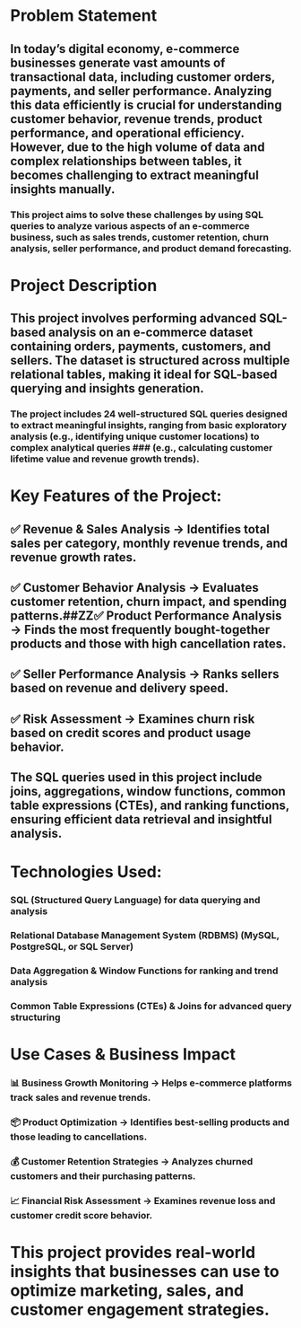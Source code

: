 # Problem Statement
## In today’s digital economy, e-commerce businesses generate vast amounts of transactional data, including customer orders, payments, and seller performance. Analyzing this data efficiently is crucial for understanding customer behavior, revenue trends, product performance, and operational efficiency. However, due to the high volume of data and complex relationships between tables, it becomes challenging to extract meaningful insights manually.
### This project aims to solve these challenges by using SQL queries to analyze various aspects of an e-commerce business, such as sales trends, customer retention, churn analysis, seller performance, and product demand forecasting.

# Project Description
## This project involves performing advanced SQL-based analysis on an e-commerce dataset containing orders, payments, customers, and sellers. The dataset is structured across multiple relational tables, making it ideal for SQL-based querying and insights generation.
### The project includes 24 well-structured SQL queries designed to extract meaningful insights, ranging from basic exploratory analysis (e.g., identifying unique customer locations) to complex analytical queries ### (e.g., calculating customer lifetime value and revenue growth trends).

# Key Features of the Project:
## ✅ Revenue & Sales Analysis → Identifies total sales per category, monthly revenue trends, and revenue growth rates.
## ✅ Customer Behavior Analysis → Evaluates customer retention, churn impact, and spending patterns.##ZZ✅ Product Performance Analysis → Finds the most frequently bought-together products and those with high cancellation rates.
## ✅ Seller Performance Analysis → Ranks sellers based on revenue and delivery speed.
## ✅ Risk Assessment → Examines churn risk based on credit scores and product usage behavior.
## The SQL queries used in this project include joins, aggregations, window functions, common table expressions (CTEs), and ranking functions, ensuring efficient data retrieval and insightful analysis.

# Technologies Used:
### SQL (Structured Query Language) for data querying and analysis
### Relational Database Management System (RDBMS) (MySQL, PostgreSQL, or SQL Server)
### Data Aggregation & Window Functions for ranking and trend analysis
### Common Table Expressions (CTEs) & Joins for advanced query structuring
# Use Cases & Business Impact
### 📊 Business Growth Monitoring → Helps e-commerce platforms track sales and revenue trends.
### 📦 Product Optimization → Identifies best-selling products and those leading to cancellations.
### 💰 Customer Retention Strategies → Analyzes churned customers and their purchasing patterns.
### 📈 Financial Risk Assessment → Examines revenue loss and customer credit score behavior.

# This project provides real-world insights that businesses can use to optimize marketing, sales, and customer engagement strategies.


